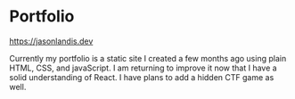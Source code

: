 # Portfolio

https://jasonlandis.dev

Currently my portfolio is a static site I created a few months ago using plain HTML, CSS, and javaScript. I am returning to improve it now that I have a solid understanding of React. I have plans to add a hidden CTF game as well.

